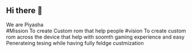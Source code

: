 ## Hi there 👋
We are Piyasha  
#Mission 
To create Custom rom that help people 
#vision
To create custom rom across the device that help with soomth gaming experience and easy Penerateing tesing while having  fully feldge custmization
<!--

**Here are some ideas to get you started:**

🙋‍♀️ A short introduction - what is your organization all about?
🌈 Contribution guidelines - how can the community get involved?
👩‍💻 Useful resources - where can the community find your docs? Is there anything else the community should know?
🍿 Fun facts - what does your team eat for breakfast?
🧙 Remember, you can do mighty things with the power of [Markdown](https://guides.github.com/features/mastering-markdown/)
-->
